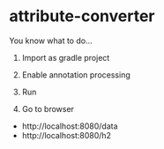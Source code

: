 # attribute-converter

You know what to do...

1. Import as gradle project

2. Enable annotation processing

3. Run

4. Go to browser

- http://localhost:8080/data
- http://localhost:8080/h2